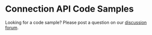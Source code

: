# Connection API Code Samples

Looking for a code sample? Please post a question on our [discussion forum](https://github.com/idea-statica/ideastatica-public/discussions/categories/help-q-a).